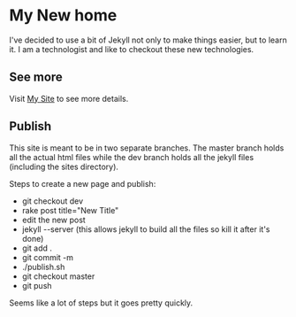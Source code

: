 # My New home
I've decided to use a bit of Jekyll not only to make things easier, but to learn it. I am a technologist and like to
checkout these new technologies.

## See more
Visit [My Site](http://aaronott.github.com) to see more details.

## Publish
This site is meant to be in two separate branches. The master branch holds all the actual html files while the dev branch holds all the jekyll files (including the sites directory).

Steps to create a new page and publish:
 * git checkout dev
 * rake post title="New Title"
 * edit the new post
 * jekyll --server (this allows jekyll to build all the files so kill it after it's done)
 * git add .
 * git commit -m <message>
 * ./publish.sh
 * git checkout master
 * git push

Seems like a lot of steps but it goes pretty quickly.

